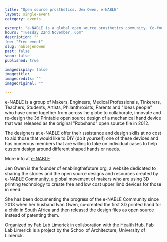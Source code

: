 ```yaml
---
title: "Open source prosthetics. Jen Owen, e-NABLE"
layout: single-event
category: events

excerpt: "e-NABLE is a global open source prosthetics community. Co-founder Jen Owen is coming from Seattle to share e-NABLE story with us"
hours: "Tuesday 22nd November, 6pm"
description: ""
fee: "Free event"
slug: nablejenowen
past: false
soon: false
published: true

imagedisplay: false
imagetitle:
imagecredits: ""
imageoriginal: ""

---
```


e-NABLE is a group of Makers, Engineers, Medical Professionals, Tinkerers, Teachers, Students, Artists, Philanthropists, Parents and "Ideas people" who have come together from across the globe to collaborate, innovate and re-design the 3d Printable open source design of a mechanical hand device that was released as the original "Robohand" open source file in 2012.

The designers at e-NABLE offer their assistance and design skills at no cost to aid those that would like to DIY (do it yourself) one of these devices and has numerous members that are willing to take on individual cases to help custom design around different shaped hands or needs.

More info at [e-NABLE](http://enablingthefuture.org)

Jen Owen is the founder of enablingthefuture.org, a website dedicated to sharing the stories and the open source designs and resources created by e-NABLE Community, a global movement of makers who are using 3D printing technology to create free and low cost upper limb devices for those in need.

She has been documenting the progress of the e-NABLE Community since 2013 when her husband Ivan Owen, co-created the first 3D printed hand for a child in South Africa and then released the design files as open source instead of patenting them.

Organized by Fab Lab Limerick in collaboration with the Health Hub. Fab Lab Limerick is a project by the School of Architecture, University of Limerick.
